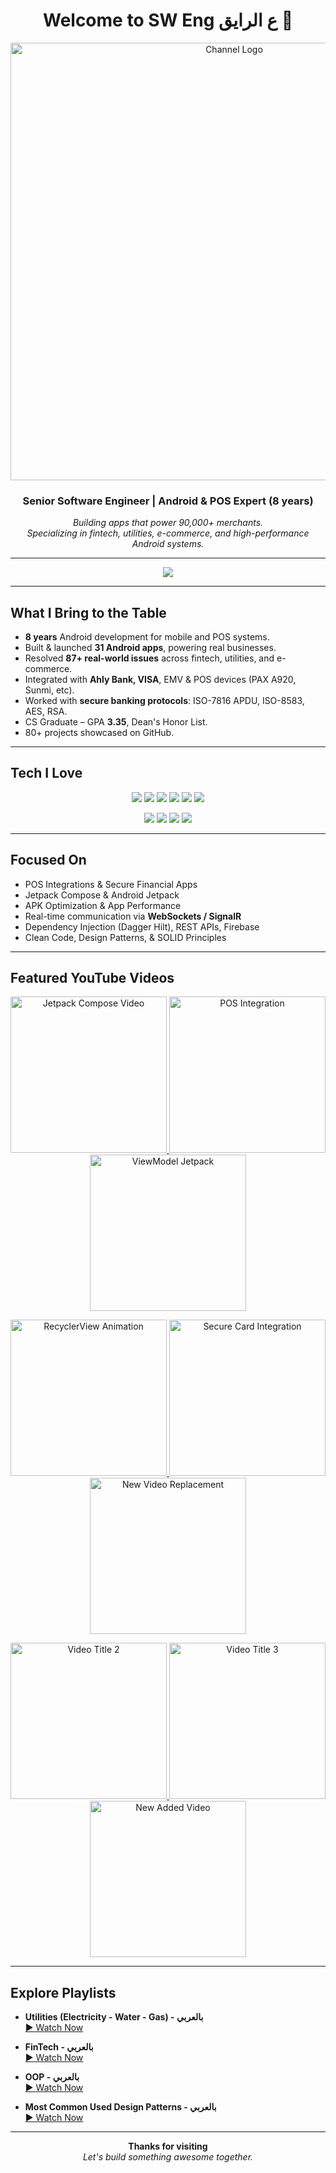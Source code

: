 <h1 align="center">Welcome to SW Eng ع الرايق 👋</h1>
<p align="center">
  <img src="https://i.imgur.com/pC76H4g.png" alt="Channel Logo" width="700"  />
</p>

<h3 align="center">Senior Software Engineer | Android & POS Expert (8 years)</h3>

<p align="center">
  <em>
    Building apps that power 90,000+ merchants.<br />
Specializing in fintech, utilities, e-commerce, and high-performance Android systems.
  </em>
</p>

---

<p align="center">
  <a href="https://www.youtube.com/@sw_eng" target="_blank">
    <img src="https://img.shields.io/badge/YouTube-SUBSCRIBE-red?style=for-the-badge&logo=youtube&logoColor=white" />
  </a>
</p>

---

## What I Bring to the Table

- **8 years** Android development for mobile and POS systems.
- Built & launched **31 Android apps**, powering real businesses.
- Resolved **87+ real-world issues** across fintech, utilities, and e-commerce.
- Integrated with **Ahly Bank, VISA**, EMV & POS devices (PAX A920, Sunmi, etc).
- Worked with **secure banking protocols**: ISO-7816 APDU, ISO-8583, AES, RSA.
- CS Graduate – GPA **3.35**, Dean's Honor List.
- 80+ projects showcased on GitHub.

---

## Tech I Love

<p align="center">
  <img src="https://img.shields.io/badge/Kotlin-0095D5?style=for-the-badge&logo=kotlin&logoColor=white" />
  <img src="https://img.shields.io/badge/Java-007396?style=for-the-badge&logo=java&logoColor=white" />
  <img src="https://img.shields.io/badge/Jetpack%20Compose-4285F4?style=for-the-badge&logo=android&logoColor=white" />
  <img src="https://img.shields.io/badge/Retrofit-007AFF?style=for-the-badge" />
  <img src="https://img.shields.io/badge/Firebase-FFCA28?style=for-the-badge&logo=firebase&logoColor=black" />
  <img src="https://img.shields.io/badge/Room_DB-4CAF50?style=for-the-badge" />
</p>

<p align="center">
  <img src="https://img.shields.io/badge/POS-PAX_A920_|_Sunmi-E91E63?style=for-the-badge" />
  <img src="https://img.shields.io/badge/Security-APDU_&_ISO_8583-673AB7?style=for-the-badge" />
  <img src="https://img.shields.io/badge/Encryption-AES_&_RSA-607D8B?style=for-the-badge" />
  <img src="https://img.shields.io/badge/Architecture-MVVM_&_Clean-795548?style=for-the-badge" />
</p>

---

##  Focused On

-  POS Integrations & Secure Financial Apps  
-  Jetpack Compose & Android Jetpack  
-  APK Optimization & App Performance  
-  Real-time communication via **WebSockets / SignalR**  
-  Dependency Injection (Dagger Hilt), REST APIs, Firebase  
-  Clean Code, Design Patterns, & SOLID Principles  

---

## Featured YouTube Videos
<p align="center">
  <a href="https://www.youtube.com/watch?v=nzOsJzD3svQ" target="_blank">
    <img src="https://img.youtube.com/vi/nzOsJzD3svQ/mqdefault.jpg" width="250" alt="Jetpack Compose Video" />
  </a>
  <a href="https://www.youtube.com/watch?v=cflNZi4amLw" target="_blank">
    <img src="https://img.youtube.com/vi/cflNZi4amLw/mqdefault.jpg" width="250" alt="POS Integration" />
  </a>
  <a href="https://www.youtube.com/watch?v=6kjz9tGwY8I" target="_blank">
    <img src="https://img.youtube.com/vi/6kjz9tGwY8I/mqdefault.jpg" width="250" alt="ViewModel Jetpack" />
  </a>
</p>

<p align="center">
  <a href="https://www.youtube.com/watch?v=4oQsQk24zf4" target="_blank">
    <img src="https://img.youtube.com/vi/4oQsQk24zf4/mqdefault.jpg" width="250" alt="RecyclerView Animation" />
  </a>
  <a href="https://www.youtube.com/watch?v=I44g1af1frM" target="_blank">
    <img src="https://img.youtube.com/vi/I44g1af1frM/mqdefault.jpg" width="250" alt="Secure Card Integration" />
  </a>
  <a href="https://www.youtube.com/watch?v=m_fmZPM0PmQ" target="_blank">
    <img src="https://img.youtube.com/vi/m_fmZPM0PmQ/mqdefault.jpg" width="250" alt="New Video Replacement" />
  </a>
</p>

<p align="center">
  <a href="https://www.youtube.com/watch?v=HrsrYm2jMm0" target="_blank">
    <img src="https://img.youtube.com/vi/HrsrYm2jMm0/mqdefault.jpg" width="250" alt="Video Title 2" />
  </a>
  <a href="https://www.youtube.com/watch?v=tmrHrZZgQ2U" target="_blank">
    <img src="https://img.youtube.com/vi/tmrHrZZgQ2U/mqdefault.jpg" width="250" alt="Video Title 3" />
  </a>
  <a href="https://www.youtube.com/watch?v=EBsP7Yx5hUg" target="_blank">
    <img src="https://img.youtube.com/vi/EBsP7Yx5hUg/mqdefault.jpg" width="250" alt="New Added Video" />
  </a>
</p>

---

## Explore Playlists

- **Utilities (Electricity - Water - Gas) - بالعربي**  
  [▶️ Watch Now](https://www.youtube.com/playlist?list=PLExON8teahsPpThvcP6rYEPbZvdsy5pTm)

- **FinTech - بالعربي**  
  [▶️ Watch Now](https://www.youtube.com/playlist?list=PLExON8teahsMhVk5JWPDKxCWVN0W9tn2P)

- **OOP - بالعربي**  
  [▶️ Watch Now](https://www.youtube.com/playlist?list=PLExON8teahsNrl2hPdM2VjIwUrpdvPOMc)

- **Most Common Used Design Patterns - بالعربي**  
  [▶️ Watch Now](https://www.youtube.com/playlist?list=PLExON8teahsNAjyygQtiTP0p1RB5b1Dcp)

---

<p align="center">
  <strong>Thanks for visiting</strong><br/>
  <em> Let's build something awesome together.</em> 
</p>
